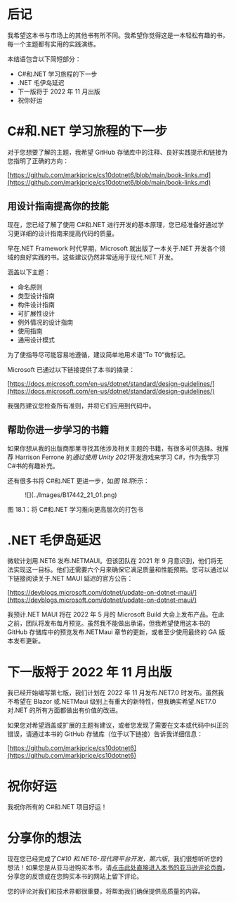 # 后记

我希望这本书与市场上的其他书有所不同。我希望你觉得这是一本轻松有趣的书，每一个主题都有实用的实践演练。

本结语包含以下简短部分：

*   C#和.NET 学习旅程的下一步
*   .NET 毛伊岛延迟
*   下一版将于 2022 年 11 月出版
*   祝你好运

# C#和.NET 学习旅程的下一步

对于您想要了解的主题，我希望 GitHub 存储库中的注释、良好实践提示和链接为您指明了正确的方向：

[https://github.com/markjprice/cs10dotnet6/blob/main/book-links.md](https://github.com/markjprice/cs10dotnet6/blob/main/book-links.md)

## 用设计指南提高你的技能

现在，您已经了解了使用 C#和.NET 进行开发的基本原理，您已经准备好通过学习更详细的设计指南来提高代码的质量。

早在.NET Framework 时代早期，Microsoft 就出版了一本关于.NET 开发各个领域的良好实践的书。这些建议仍然非常适用于现代.NET 开发。

涵盖以下主题：

*   命名原则
*   类型设计指南
*   构件设计指南
*   可扩展性设计
*   例外情况的设计指南
*   使用指南
*   通用设计模式

为了使指导尽可能容易地遵循，建议简单地用术语“To T0”做标记。

Microsoft 已通过以下链接提供了本书的摘录：

[https://docs.microsoft.com/en-us/dotnet/standard/design-guidelines/](https://docs.microsoft.com/en-us/dotnet/standard/design-guidelines/)

我强烈建议您检查所有准则，并将它们应用到代码中。

## 帮助你进一步学习的书籍

如果你想从我的出版商那里寻找其他涉及相关主题的书籍，有很多可供选择。我推荐 Harrison Ferrone 的*通过使用 Unity 2021*开发游戏来学习 C#，作为我学习 C#书的有趣补充。

还有很多书将 C#和.NET 更进一步，如*图 18.1*所示：

<figure class="mediaobject">![](../Images/B17442_21_01.png)</figure>

图 18.1：将 C#和.NET 学习推向更高层次的打包书

# .NET 毛伊岛延迟

微软计划用.NET6 发布.NETMAUI。但该团队在 2021 年 9 月意识到，他们将无法实现这一目标。他们还需要六个月来确保它满足质量和性能预期。您可以通过以下链接阅读关于.NET MAUI 延迟的官方公告：

[https://devblogs.microsoft.com/dotnet/update-on-dotnet-maui/](https://devblogs.microsoft.com/dotnet/update-on-dotnet-maui/)

我预计.NET MAUI 将在 2022 年 5 月的 Microsoft Build 大会上发布产品。在此之前，团队将发布每月预览。虽然我不能做出承诺，但我希望使用这本书的 GitHub 存储库中的预览发布.NETMaui 章节的更新，或者至少使用最终的 GA 版本发布更新。

# 下一版将于 2022 年 11 月出版

我已经开始编写第七版，我们计划在 2022 年 11 月发布.NET7.0 时发布。虽然我不希望在 Blazor 或.NETMaui 级别上有重大的新特性，但我确实希望.NET7.0 对.NET 的所有方面都做出有价值的改进。

如果您对希望涵盖或扩展的主题有建议，或者您发现了需要在文本或代码中纠正的错误，请通过本书的 GitHub 存储库（位于以下链接）告诉我详细信息：

[https://github.com/markjprice/cs10dotnet6](https://github.com/markjprice/cs10dotnet6)

# 祝你好运

我祝你所有的 C#和.NET 项目好运！

# 分享你的想法

现在您已经完成了*C#10 和.NET6-现代跨平台开发，第六版*，我们很想听听您的想法！如果您是从亚马逊购买本书，请[点击此处直接进入本书的亚马逊评论页面](https://packt.link/r/1801077363)，分享您的反馈或在您购买本书的网站上留下评论。

您的评论对我们和技术界都很重要，将帮助我们确保提供高质量的内容。